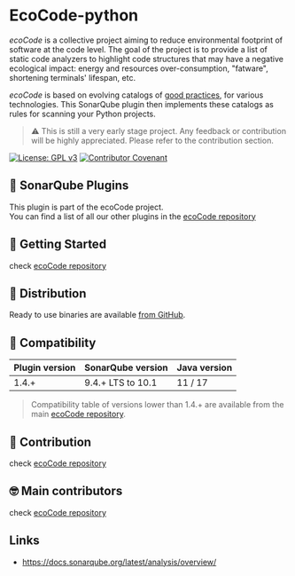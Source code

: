 EcoCode-python
===========

_ecoCode_ is a collective project aiming to reduce environmental footprint of software at the code level. The goal of
the project is to provide a list of static code analyzers to highlight code structures that may have a negative
ecological impact: energy and resources over-consumption, "fatware", shortening terminals' lifespan, etc.

_ecoCode_ is based on evolving catalogs
of [good practices](https://github.com/green-code-initiative/ecoCode/blob/main/docs/rules), for various technologies.
This
SonarQube plugin then implements these catalogs as rules for scanning your Python projects.

> ⚠️ This is still a very early stage project. Any feedback or contribution will be highly appreciated. Please
> refer to the contribution section.

[![License: GPL v3](https://img.shields.io/badge/License-GPLv3-blue.svg)](https://www.gnu.org/licenses/gpl-3.0)
[![Contributor Covenant](https://img.shields.io/badge/Contributor%20Covenant-2.1-4baaaa.svg)](https://github.com/green-code-initiative/ecoCode-common/blob/main/doc/CODE_OF_CONDUCT.md)

🌿 SonarQube Plugins
-------------------

This plugin is part of the ecoCode project.\
You can find a list of all our other plugins in
the [ecoCode repository](https://github.com/green-code-initiative/ecoCode#-sonarqube-plugins)

🚀 Getting Started
------------------

check [ecoCode repository](https://github.com/green-code-initiative/ecoCode#-getting-started)

🛒 Distribution
------------------

Ready to use binaries are available [from GitHub](https://github.com/green-code-initiative/ecoCode-php/releases).

🧩 Compatibility
------------------

| Plugin version | SonarQube version | Java version |
|----------------|-------------------|--------------|
| 1.4.+          | 9.4.+ LTS to 10.1 | 11 / 17      |

> Compatibility table of versions lower than 1.4.+ are available from the
> main [ecoCode repository](https://github.com/green-code-initiative/ecoCode#-plugins-version-compatibility).

🤝 Contribution
---------------

check [ecoCode repository](https://github.com/green-code-initiative/ecoCode#-contribution)

🤓 Main contributors
--------------------

check [ecoCode repository](https://github.com/green-code-initiative/ecoCode#-main-contributors)

Links
-----

- https://docs.sonarqube.org/latest/analysis/overview/
